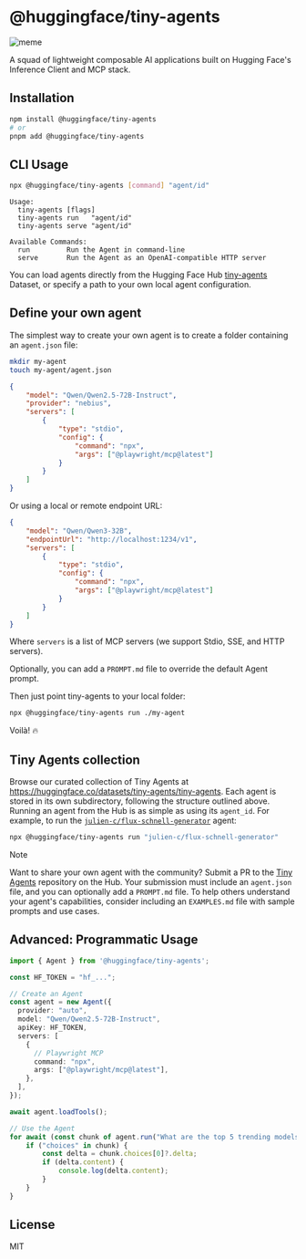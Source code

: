 # @huggingface/tiny-agents

![meme](https://huggingface.co/datasets/huggingface/documentation-images/resolve/main/blog/tiny-agents/legos.png)

A squad of lightweight composable AI applications built on Hugging Face's Inference Client and MCP stack.

## Installation

```bash
npm install @huggingface/tiny-agents
# or
pnpm add @huggingface/tiny-agents
```

## CLI Usage

```bash
npx @huggingface/tiny-agents [command] "agent/id"
```

```
Usage:
  tiny-agents [flags]
  tiny-agents run   "agent/id"
  tiny-agents serve "agent/id"

Available Commands:
  run         Run the Agent in command-line
  serve       Run the Agent as an OpenAI-compatible HTTP server
```

You can load agents directly from the Hugging Face Hub [tiny-agents](https://huggingface.co/datasets/tiny-agents/tiny-agents) Dataset, or specify a path to your own local agent configuration.

## Define your own agent

The simplest way to create your own agent is to create a folder containing an `agent.json` file:

```bash
mkdir my-agent
touch my-agent/agent.json
```

```json
{
	"model": "Qwen/Qwen2.5-72B-Instruct",
	"provider": "nebius",
	"servers": [
		{
			"type": "stdio",
			"config": {
				"command": "npx",
				"args": ["@playwright/mcp@latest"]
			}
		}
	]
}
```

Or using a local or remote endpoint URL:

```json
{
	"model": "Qwen/Qwen3-32B",
	"endpointUrl": "http://localhost:1234/v1",
	"servers": [
		{
			"type": "stdio",
			"config": {
				"command": "npx",
				"args": ["@playwright/mcp@latest"]
			}
		}
	]
}

```

Where `servers` is a list of MCP servers (we support Stdio, SSE, and HTTP servers).

Optionally, you can add a `PROMPT.md` file to override the default Agent prompt.

Then just point tiny-agents to your local folder:

```bash
npx @huggingface/tiny-agents run ./my-agent
```

Voilà! 🔥


## Tiny Agents collection

Browse our curated collection of Tiny Agents at https://huggingface.co/datasets/tiny-agents/tiny-agents. Each agent is stored in its own subdirectory, following the structure outlined above. Running an agent from the Hub is as simple as using its `agent_id`. For example, to run the [`julien-c/flux-schnell-generator`](https://huggingface.co/datasets/tiny-agents/tiny-agents/tree/main/julien-c/flux-schnell-generator) agent:

```bash
npx @huggingface/tiny-agents run "julien-c/flux-schnell-generator"
```

> [!NOTE]
> Want to share your own agent with the community? Submit a PR to the [Tiny Agents](https://huggingface.co/datasets/tiny-agents/tiny-agents/discussions) repository on the Hub. Your submission must include an `agent.json` file, and you can optionally add a `PROMPT.md` file. To help others understand your agent's capabilities, consider including an `EXAMPLES.md` file with sample prompts and use cases.

## Advanced: Programmatic Usage

```typescript
import { Agent } from '@huggingface/tiny-agents';

const HF_TOKEN = "hf_...";

// Create an Agent
const agent = new Agent({
  provider: "auto",
  model: "Qwen/Qwen2.5-72B-Instruct",
  apiKey: HF_TOKEN,
  servers: [
    {
      // Playwright MCP
      command: "npx",
      args: ["@playwright/mcp@latest"],
    },
  ],
});

await agent.loadTools();

// Use the Agent
for await (const chunk of agent.run("What are the top 5 trending models on Hugging Face?")) {
    if ("choices" in chunk) {
        const delta = chunk.choices[0]?.delta;
        if (delta.content) {
            console.log(delta.content);
        }
    }
}
```


## License

MIT
